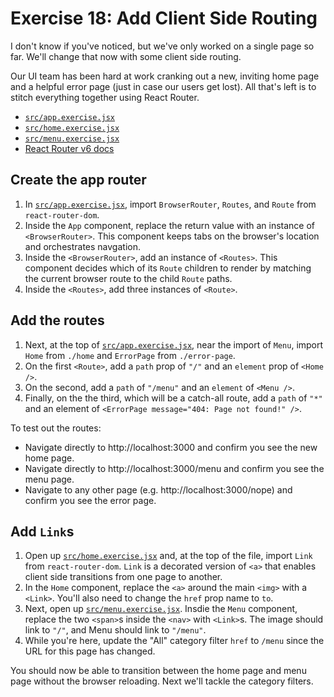 # Exercise 18: Add Client Side Routing

I don't know if you've noticed, but we've only worked on a single page so far. We'll change that now with some client side routing.

Our UI team has been hard at work cranking out a new, inviting home page and a helpful error page (just in case our users get lost). All that's left is to stitch everything together using React Router.

- [`src/app.exercise.jsx`](./src/app.exercise.jsx)
- [`src/home.exercise.jsx`](./src/home.exercise.jsx)
- [`src/menu.exercise.jsx`](./src/menu.exercise.jsx)
- [React Router v6 docs](https://reactrouter.com/)

## Create the app router

1. In [`src/app.exercise.jsx`](./src/app.exercise.jsx), import `BrowserRouter`, `Routes`, and `Route` from `react-router-dom`.
2. Inside the `App` component, replace the return value with an instance of `<BrowserRouter>`. This component keeps tabs on the browser's location and orchestrates navgation.
3. Inside the `<BrowserRouter>`, add an instance of `<Routes>`. This component decides which of its `Route` children to render by matching the current browser route to the child `Route` paths.
4. Inside the `<Routes>`, add three instances of `<Route>`.

## Add the routes

1. Next, at the top of [`src/app.exercise.jsx`](./src/app.exercise.jsx), near the import of `Menu`, import `Home` from `./home` and `ErrorPage` from `./error-page`.
2. On the first `<Route>`, add a `path` prop of `"/"` and an `element` prop of `<Home />`.
3. On the second, add a `path` of `"/menu"` and an `element` of `<Menu />`.
4. Finally, on the the third, which will be a catch-all route, add a `path` of `"*"` and an element of `<ErrorPage message="404: Page not found!" />`.

To test out the routes:

- Navigate directly to http://localhost:3000 and confirm you see the new home page.
- Navigate directly to http://localhost:3000/menu and confirm you see the menu page.
- Navigate to any other page (e.g. http://localhost:3000/nope) and confirm you see the error page.

## Add `Link`s

1. Open up [`src/home.exercise.jsx`](./src/home.exercise.jsx) and, at the top of the file, import `Link` from `react-router-dom`. `Link` is a decorated version of `<a>` that enables client side transitions from one page to another.
2. In the `Home` component, replace the `<a>` around the main `<img>` with a `<Link>`. You'll also need to change the `href` prop name to `to`.
3. Next, open up [`src/menu.exercise.jsx`](./src/menu.exercise.jsx). Insdie the `Menu` component, replace the two `<span>`s inside the `<nav>` with `<Link>`s. The image should link to `"/"`, and Menu should link to `"/menu"`.
4. While you're here, update the "All" category filter `href` to `/menu` since the URL for this page has changed.

You should now be able to transition between the home page and menu page without the browser reloading. Next we'll tackle the category filters.